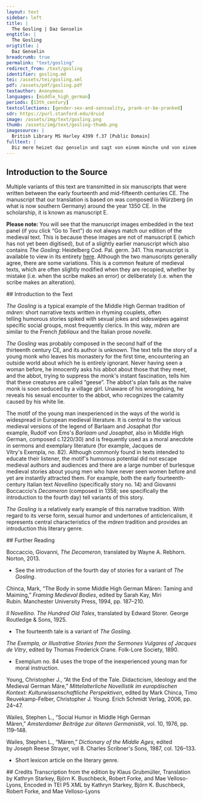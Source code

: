 ```yaml
---
layout: text
sidebar: left
title: |
  The Gosling | Daz Genselin
engtitle: |
  The Gosling
origtitle: |
  Daz Genselin
breadcrumb: true
permalink: "text/gosling"
redirect_from: /text/gosling
identifier: gosling.md
tei: /assets/tei/gosling.xml
pdf: /assets/pdf/gosling.pdf
textauthor: Anonymous
languages: [middle_high_german]
periods: [13th_century]
textcollections: [gender-sex-and-sensuality, prank-or-be-pranked]
sdr: https://purl.stanford.edu/druid 
image: /assets/img/text/gosling.png
thumb: /assets/img/text/gosling-thumb.png
imagesource: |
  British Library MS Harley 4399 f.37 [Public Domain]
fulltext: |
  Diz mere heizet daz genselin und sagt von einem münche und von einem magedin This tale is called 'The Gosling' and tells of a monk and a maiden Ich hort sagen ein mer I heard a story told wie ein kloster wer of a splendid rich unde erbuwen wol and well-built monastery, als von reht ein kloster sol as a monastery should be. ir gasthus und ir spital Their lodgings and their infirmary heten niht gesatziu mal did not have limited meal times wan zuo welhen ziten der man for whenever someone arrived geriten oder gende kan on horseback or on foot der vant daz ezzen ie bereit he always found a meal prepared. minneclich und unverseit Charitably and willingly gap man swaz si mohten han. they gave whatever they had. also solten noch diu klôster stan. Would that monasteries were still this way! ouch hort ich mer von in sagen I also heard something more about them: ir kloster daz wer underslagen that their monastery was isolated daz die munich und ir gemach so that strangers seldom saw selten ieman fremder sach the monks and their quarters. und seit daz selbe mer The same story also tells that das manic munich da wer there were many monks der selten fur daz kloster kan that seldom left the monastery. Nu was dar inne ein junc man As it happened, a young man lived there. der het siniu jar vertriben He had spent all his years there daz er dar inne was beliben since he was a child, sit daz er was ein kindelin staying inside the monastery. des muost im unbekant sin He couldn't have known swaz lebt in dem lande what dwelled in the land. wen daz er ors nach sage erkande He had only heard tell of horses: daz man die solde riten that one could ride them. Do kam ez zuo einen ziten There came a time daz der apt solt riten when the abbot needed to ride out. des wolt er nicht biten Without delay, und wolt schaffen des klosters dinc he wanted to attend to the monastery's affairs. in bat der selbe jüngelinc The same lad asked him daz er in fuort durch daz lant, to take him along through the countryside daz im würde erkant so that he would learn about der site von dem lande the land's customs des er vil klein erkande. of which he knew very little. der abt der gewert The abbot granted den münich des er begert, the monk what he desired wan er in einveltigen sach. as he saw that he was ignorant. in disem sinne das geschach: That transpired for this reason: er gedâht, wirt im erkant he thought: "Should the lad learn beide liut unde lant, about both land and people, sô mac man im enpfelhen wol one could trust him with swes ein man pflegen sol. the duties that need to be fulfilled. er wirt uns ein vil nützer man. Then he will become a very useful man for us." alsus fuort er in von dan. With that he led him from there. sîn knehte niht vermiten, His pages didn't hesitate mit ir herren sie do riten. to ride with their master. ir pfert giengen schon enzelt. Their horses cantered nicely along. do si komen an daz velt Once they reached the countryside, swaz in vihes wider gie the monk never neglected to ask about der münich nimmer verlie whatever animal crossed his path. er sprach ie wie ist daz genant "What's that called?" he would ask. der abbet der seit imz zehant The abbot readily told him swie sin name sölt sin what its name was. ez wer rint schaf oder swin Whether cattle or sheep or swine, daz tet er im zuo rehte kunt he informed him correctly. Do komen sie in kurzer stunt After a short while they came zuo einem hove do sie hin wolten to a farmstead to which they were headed und ouch da beliben solten and intended to stay. do sie der meier gesach When the reeve saw them, er lief gein in unde sprach he approached them and said: got wilkommen lieber herre min "God bid you welcome, my dear Sir, und alle die mit iu hie sin and all those here with you." als man in die ors empfie After the horses had been taken care of, der abte unt der münich gie the abbot and the monks went zuo einem fiur an ir gemach to rest by the fire. alsô schier daz geschach, Right away, man zôch in abe sa zehant someone promptly took ir schuohe unde ir obergewant. their shoes and coats. Nu het der wirt ein schoenez wip Now, the host had a beautiful wife und ein tochter, der lip and a daughter whose body was ze wunsche wol gestalt, was everything one could wish for. sie was wol zweinzic jar alt, She was about twenty years old. die ouch dort her giengen, The two women also came there and die herren sie empfiengen. welcomed the gentlemen. der abbet hiez sie sitzen nider. The abbot asked them to be seated. da warn si niht wider. They were not averse to this. sie sazen nider an die stat. They sat down on the spot. der münich den abbet aber bat But the monk asked the abbot daz er in wizzen lieze to tell him wie diu creature hieze what these creatures were called. do sprach der abbet zuohant: The abbot replied readily: "diz sint gense genant." "These are called geese." dô sprach der münich: "crêde mich, The monk said: "My goodness! sô sint die gense siuberlich. Geese are lovely. wie kumt daz wir niht gense hân? Why don't we have geese? die möhten sich vil wol begân They would fit in nicely an unser klôsterweide." on the pasture at the monastery." des lachten si dô beide Both the host's wife and daughter des wirtes tohter und sîn wîp. laughed at that. si wundert sêre daz sîn lîp They were very surprised that he was sô rehte minneclich was so handsome, unt daz er niht verstüende sich yet didn't know wie ein wîp er genant. what a woman was called. den apte vrâgten si zehant Straight away, they asked the abbot ob der herre sinnic wer. whether the gentleman was right in the head. dô seit er in diu mer, Then he told them the story als ir ê hant vernumen, that you have just heard wie der münich dar was kumen about how the monk had come to the monastery und wie er erwahsen wer. and grown up there. als dô daz selbe mer When the host's daughter had listened des wirtes tohter bevant, to this story, dô gedâhte si zuohant: she immediately thought: "er ist ein sô hêrlich man, "He's such a gorgeous man. dêst wâr, ob ichz gefüegen kan, Truly, if I can make it happen ich versuoch ob er diu wîp I will test whether he knows women erkenne ir namen under ir lîp." in name and in the flesh." der rede si gedagt, She kept her musing to herself; ir gedanc si niemen sagt she told no one of the thoughts des si gedâht hete. that she had formed. Nû wart ez alsô spete It was now so late  daz die herren slâfen solten gân: that it was time for the gentlemen to go to bed. nû wolt der meier des niht lân The reeve now insisted  er hiez in betten nâch irm sît: that beds be prepared for them as was befitting. dô was ouch sîn tohter mit; His daughter was also present. si schuof daz disem jungen man  She arranged it so that the young man wart gebettet wol hin dan had his bed von den andern verre, far from the others dar umbe daz der herre so that his master möht haben sîn gemach. could be comfortable. nâch sînem willen daz geschach. It was done according to his wishes. Dô man die herren geleit, Right after the gentlemen had been shown to their beds der wirt hiez gereit the host commanded allez daz gesinde slâfen gân, that all of his household should go to sleep den herren ir gemach lân. so that the gentlemen would be left in piece and quiet. der münich niht slâfen mahte; The monk was not able to sleep. er het manige ahte, He had many thoughts wie ieglich dinc wer genant about what each thing was called  daz im des tages wart erkant. that he had encountered that day diu juncfrowe ouch ungeslafen lac She also lay awake mit gedanken der si pflac turning over in her mind wie daz würde vollebrâht how to accomplish daz si dâ vor hete gedâht. what she had thought of earlier. dô die liute entsliefen über al, After all the people around them had fallen asleep, dô stuont si ûf ân allen schal she got up without a sound und sleich zuo sînem bette dar. and snuck over to his bed. als ir der münich wart gewar. When the monk noticed her, er sprach zuohant: "waz mac daz sîn?" he said straight away, "What might that be?" Si sprach: "Ich binz, daz junge genselîn, She said: "It's me, the little gosling. und hân vrostes vil erliten: I've been suffering dreadfully from the cold. herre, ich wolt iuch gerne biten Sir, I would really like to ask you, daz ir hin under liezet mich, to permit me to slip under the covers in der minne, daz ich out of the kindness of your heart, iht ervrüer, wan hie ist ez kalt." so that I don't freeze to death." dô waz der münich einvalt The monk was so naive daz er si zuo im hin under lie. that he let her slip under the covers. in der minne daz ergie That was done out of kindness. dô si dar under zuo im kam, When she joined him under the blanket, dô konde dirre junge man this young man knew mit ir lützel noch vil next to nothing daz man do heizzet bettespil. about how to play so-called bed games with her. dô konde siz ein wênic baz. She knew a little bit more. mit guoter fuoge schuof si daz With great skill she daz er in kurzer stunde quickly got him des selben spiln begunde. playing the same game. der münech die gans brûht The monk dealt with the goose mit flîze, wan in dûht eagerly, because it seemed to him im were wol und dennoch baz. that he was feeling good and would soon feel even better. alsô lange treip er daz He carried on with it unz si des tages sich versach. until she noticed the break of day. dô stuont si ûf unde sprach: Then she got up and said: "nu sült ir nimmer verjehen "You must never tell anyone des von uns zweien ist beschehen. what has happened between the two of us. würde ez dem abte kunt, If the abbot ever found out, man tet uns beide sâ zestunt we would both immediately suffer den vil grimmeclîchen tôt." a gruesome death." vil tiure si im daz gebôt With great urgency she commanded daz erz geseite nimmer man. that he never tell anyone about it. daz lobt er und gie si von dan He swore to that and she then retired an ir heimlîch. to her chamber. ir muot was fröudenrîch She was full of joy daz si was dannân kumen unt dar that she had gone there and back daz ir dâ nieman wart gewar. without anyone noticing. Dô si kam an ir gemach, Soon after dar nâch vil schier daz geschach she came to her chamber, daz ûf begonde gân der tac. the day began to dawn. das nâch ouch vil unlange lac The abbot and the monk der abte und der münich dâ. did not stay in bed much longer. si schuofen ir dinc iesâ They dealt with the affairs durch daz si wârn kumen dar. for which they had come there. dô si daz geschuofen gar, As soon as they had done this zuohant si wider heim riten. they rode home again. die klôsterliute niht vermiten, Once they had arrived home, dô si heim wârn kumen, the brothers could not resist der münech wart her genumen taking the monk aside und frâgten in zehant and eagerly asking him wie im geviel daz lant. how he had liked the country. dô begunde er in verjehen He began to tell them daz er wol hete gesehen that he had actually seen vil dinge in dem lande many things in the country des er ê niht erkande. that he hadn't known before. des gelachten si vil, They laughed a lot at that. sîn rede was ir aller spil. His tale entertained them greatly. doch pflac er der kündekeit He was clever enough daz ir keinem wart geseit that he didn't tell any one of them wie im des nahtes ûf der vart during the night while on the trip. diu junge gans ze teil wart. how he had partaken of the goose daz hal er sêre, als si in hiez; He didn't say a word, as she had told him. nieman er daz wizzen liez. He let no one know about that. Nû was ez vor der hôchzît Now at that time, it was before the feast day die in dem winter gelît, which takes place in winter diu wîhennaht ist genant. and which is called Christmas. der abte besant zuohant The abbot immediately summoned kelner unde koche. cooks and cellarers. er sprach: "uns nâhet ein woche He said: "There is a week approaching daz wir singen müezen und lesen. when we must sing and read. nû sült ir der herren flîzic wesen Now, you should be attentive to the gentlemen daz ir uns ein wirtschaft gebent. by preparing a banquet for us. sô die liute mit arbeit lebent, The more tedium in people's lives, so sol man ir pflegen dester baz." the better they should be taken care of." die herren lobten alle daz. The gentlemen all praised that. Der junge münich stuont dâ bî. The young monk stood there with them Er sprach: "sît daz iuwer wille sî, and said: "Since you wish us daz wir vollez ampt süllen hân, to hold full high mass, my dear master sô sült ir nimmer verlân, you should not fail müge ez an iuwern staten sîn, if it is in your power so schaffet, lieber herre mîn, to provide daz iedem man ein gans werde: every man with a goose. sô wart ûf der erde Then no one on earth nie keinen liuten baz." will ever have had it better." der abbet vienc der rede haz: The abbot became angry at these words. er hiez in swîgen. daz geschach. He bade him to be silent, and the monk was silent. dar nâch er aber schier sprach: But a second later he said: "gense daz ist ein wirtschaft, "Geese! That's a feast! ob aller wirtschaft ein überkraft The most almighty of feasts die in der werlt ieman gewan." that anyone in the world has ever enjoyed." der abt sprach zuo dem jungen man: The abbot said to the young man: "bruoder, tuot die rede hin. "Brother, be silent! wâ hin haben ir iuwern sin Where have you left your sense und iuwer witze getân? and your reason? nû mügt ir iuch doch wol verstân Now, you should know daz wir niht fleisches ezzen. that we don't eat meat. ich will mich des vermezzen I will demand ir müezt der rede buoz enpfân." that you do penance for your words." er hiez in balde dannan gân. Immediately after that, he ordered him to leave. des getorst der münich lâzen niht. The monk didn't dare to object, er sprach iedoch: "waz mir geschiht, but he spoke: "No matter what happens to me, guot weren gense, der sie mac han, geese would be good. For him who is able to have them, guot unde wolgetan." they are good and fine." hie mit wart er hin vertriben. At these words, he was thrown out. die andern alle dâ beliben The others all stayed there und schuofen um ir lîpnar. and busied themselves with their nourishment. dar nâch satzten si gar Afterwards they agreed on beide ir singen unde ir lesen, their chanting and readings wer des meister sölt wesen. and who should be responsible for them. dî daz allez wart gesat, When this was all agreed upon, der abt im gewinnen bat the abbot asked for aber disen jungen man. the young man to be brought to him. er fuort in von den liuten dan He took him away from the others an sîn heimlîch. to his room. er bat in flîziclîch He asked him fervently daz er im verjehe to tell him dâ von diu rede geschehe the reason why he said daz er der gense begert. that he desired geese. der münich in des gewert. The monk granted him that. dô er sô tiur wart gemant, When he was so strongly urged, dô verjach er im zehant he told him without hesitation reht der gense wârheit, the whole truth about geese als ich iu ê hân geseit, as I have told you before: wie er die gans hin under lie how he lay with the goose und sich die naht mit ir begie. and spent the night with her. dô daz der abbet bevant, When the abbot discovered this trûreclichen er sprach zehant: he replied right away with sadness: "leider mir, ir sît betrogen: "Alas, you have been betrayed. ich hân iu selbe verlogen. I myself have deceived you. crêde mich ez was ein wîp. Believe me, that was a woman. iuwer sinnelôser lîp Your ignorant body hât bî wîben gelegen. has lain with a woman. ich solt iuwer baz hân gepflegen, I should have taken better care of you, sô het ich reht getân." then I would have behaved dutifully." buoze hier er in empfân. He commanded him to do a penance. daz geschach nâch siner bet. The monk did as he was ordered, doch wen ich er im unreht tet: but I think he was treated unfairly. wan swaz er sünden dâ gewan, For, whatever sins he committed there, dâ was der apt schuldic an. the abbot was to blame for them. het er im die wârheit If he had told him the truth ungelogen und âne spot geseit, honestly and without lies, er het sich lîhte baz behuot. the monk would have guarded himself better. spot und lüge ist selten guot: Mockery and lying are seldom good; si sint sünde und ouch ân êre. they are sins and they are also without honour. waz sol ich dâ von sagen mêre What more shall I say about this denne ich hân alhie getân? than what I have already said? ez ist mîn geloube und hân den wân It is my belief and my assumption daz ze Swâben noch der münich sî that in Swabia there might still vil lîht zwên oder drî easily be two or three monks die diu wîp erkennent baz. who have a better understanding of women. gedienten die ir meister haz, If they annoy their superiors, die büezen ouch, daz ist mîn rât. they should also do penance. This is my advice. hie mit die rede ein ende hât. Here the story ends.  = transcription  = translation     
--- 
```

## Introduction to the Source 
<p>Multiple variants of this text are transmitted in six manuscripts that were written between the early fourteenth and mid-fifteenth centuries CE. The manuscript that our translation is based on was composed in Würzberg (in what is now southern Germany) around the year 1350 CE. In the scholarship, it is known as manuscript E.</p> <p><strong>Please note: </strong>You will see that the manuscript images embedded in the text panel (if you click <span style="font-family:"Times New Roman",serif">“</span>Go to Text<span style="font-family:"Times New Roman",serif">”</span>) do not always match our edition of the medieval text. This is because these images are not of manuscript E (which has not yet been digitised), but of a slightly earlier manuscript which also contains <em>The Gosling</em>: Heidelberg Cod. Pal. germ. 341. This manuscript is available to view in its entirety <a href="https://digi.ub.uni-heidelberg.de/diglit/cpg341/0701">here</a>. Although the two manuscripts generally agree, there are some variations. This is a common feature of medieval texts, which are often slightly modified when they are recopied, whether by mistake (i.e. when the scribe makes an error) or deliberately (i.e. when the scribe makes an alteration).</p>
## Introduction to the Text 
<p><em>The Gosling </em>is a typical example of the Middle High German tradition of <em>m</em><i>ären</i>: short narrative texts written in rhyming couplets, often telling humorous stories spiked with sexual jokes and sideswipes against specific social groups, most frequently clerics. In this way, <em>mären </em>are similar to the French <em>fabliaux </em>and the Italian prose <em>novelle</em>.</p> <p><i>The Gosling </i>was probably composed in the second half of the thirteenth century CE, and its author is unknown. The text tells the story of a young monk who leaves his monastery for the first time, encountering an outside world about which he is entirely ignorant. Never having seen a woman before, he innocently asks his abbot about those that they meet, and the abbot, trying to suppress the monk's instant fascination, tells him that these creatures are called <span style="font-family:"Times New Roman",serif">“</span>geese<span style="font-family:"Times New Roman",serif">”.</span> The abbot's plan fails as the naive monk is soon seduced by a village girl. Unaware of his wrongdoing, he reveals his sexual encounter to the abbot, who recognizes the calamity caused by his white lie.</p> <p>The motif of the young man inexperienced in the ways of the world is widespread in European medieval literature. It is central to the various medieval versions of the legend of Barlaam and Josaphat (for example, Rudolf von Ems's <em>Barlaam und Josaphat</em>, also in Middle High German, composed c.1220/30) and is frequently used as a moral anecdote in sermons and exemplary literature (for example, Jacques de Vitry's Exempla, no. 82). Although commonly found in texts intended to educate their listener, the motif's humorous potential did not escape medieval authors and audiences and there are a large number of burlesque medieval stories about young men who have never seen women before and yet are instantly attracted them. For example, both the early fourteenth-century Italian text <em>Novellino</em> (specifically story no. 14) and Giovanni Boccaccio's <em>Decameron</em> (composed in 1358; see specifically the introduction to the fourth day) tell variants of this story. </p> <p><em>The Gosling</em> is a relatively early example of this narrative tradition. With regard to its verse form, sexual humor and undertones of anticlericalism, it represents central characteristics of the <em>mären</em> tradition and provides an introduction this literary genre.</p>
## Further Reading 
<p>Boccaccio, Giovanni, <em>The Decameron</em>, translated by Wayne A. Rebhorn. Norton, 2013.</p> <ul> <li>See the introduction of the fourth day of stories for a variant of <em>The Gosling</em>.</li> </ul> <p>Chinca, Mark, <span style="font-family:"Times New Roman",serif">“</span>The Body in some Middle High German Mären: Taming and Maiming,<span style="font-family:"Times New Roman",serif">”</span> <em>Framing Medieval Bodies</em>, edited by Sarah Kay, Miri Rubin. Manchester University Press, 1994, pp. 187–210.</p> <p><em>Il Novellino. The Hundred Old Tales</em>, translated by Edward Storer. George Routledge & Sons, 1925.</p> <ul> <li>The fourteenth tale is a variant of <em>The Gosling</em>.</li> </ul> <p><em>The Exempla, or Illustrative Stories from the Sermones Vulgares of Jacques de Vitry</em>, edited by Thomas Frederick Crane. Folk-Lore Society, 1890.</p> <ul> <li>Exemplum no. 84 uses the trope of the inexperienced young man for moral instruction.</li> </ul> <p>Young, Christopher J., <span style="font-family:"Times New Roman",serif">“</span>At the End of the Tale. Didacticism, Ideology and the Medieval German Märe,<span style="font-family:"Times New Roman",serif">”</span> <em>Mittelalterliche Novellistik im europäischen Kontext: Kulturwissenschaftliche Perspektiven</em>, edited by Mark Chinca, Timo Reuvekamp-Felber, Christopher J. Young. Erich Schmidt Verlag, 2006, pp. 24–47.</p> <p>Wailes, Stephen L., <span style="font-family:"Times New Roman",serif">“</span>Social Humor in Middle High German Mären,<span style="font-family:"Times New Roman",serif">”</span> <em>Amsterdamer Beiträge zur älteren Germanistik</em>, vol. 10, 1976, pp. 119–148.</p> <p>Wailes, Stephen L., <span style="font-family:"Times New Roman",serif">“</span>Mären,<span style="font-family:"Times New Roman",serif">” </span><em>Dictionary of the Middle Ages</em>, edited by Joseph Reese Strayer, vol 8. Charles Scribner's Sons, 1987, col. 126–133.</p> <ul> <li>Short lexicon article on the literary genre.</li> </ul>
## Credits
Transcription from the edition by Klaus Grubmüller, Translation by Kathryn Starkey, Björn K. Buschbeck, Robert Forke,  and Mae Velloso-Lyons, Encoded in TEI P5 XML by Kathryn Starkey, Björn K. Buschbeck, Robert Forke,  and Mae Velloso-Lyons
